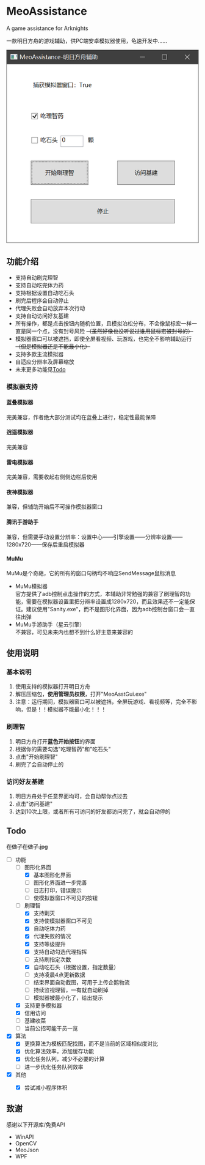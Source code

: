 # MeoAssistance

A game assistance for Arknights

一款明日方舟的游戏辅助，供PC端安卓模拟器使用，龟速开发中……

![截图](README/1.png)

## 功能介绍

- 支持自动刷完理智
- 支持自动吃完体力药
- 支持根据设置自动吃石头
- 刷完后程序会自动停止
- 代理失败会自动放弃本次行动
- 支持自动访问好友基建
- 所有操作，都是点击按钮内随机位置，且模拟泊松分布，不会像鼠标宏一样一直是同一个点，没有封号风险
~~（虽然好像也没听说过谁用鼠标宏被封号的）~~
- 模拟器窗口可以被遮挡，即使全屏看视频、玩游戏，也完全不影响辅助运行
~~（但是模拟器还是不能最小化）~~
- 支持多款主流模拟器
- 自适应分辨率及屏幕缩放
- 未来更多功能见[Todo](#Todo)

### 模拟器支持

#### 蓝叠模拟器

完美兼容，作者绝大部分测试均在蓝叠上进行，稳定性最能保障

#### 逍遥模拟器

完美兼容

#### 雷电模拟器

完美兼容，需要收起右侧侧边栏后使用

#### 夜神模拟器

兼容，但辅助开始后不可操作模拟器窗口

#### 腾讯手游助手

兼容，但需要手动设置分辨率：设置中心——引擎设置——分辨率设置——1280x720——保存后重启模拟器

#### MuMu

MuMu是个奇葩，它的所有的窗口句柄均不响应SendMessage鼠标消息

- MuMu模拟器  
官方提供了adb控制点击操作的方式，本辅助非常勉强的兼容了刷理智的功能，需要在模拟器设置里把分辨率设置成1280x720，而且效果还不一定能保证。建议使用"Sanity.exe"，而不是图形化界面，因为adb控制台窗口会一直往出弹
- MuMu手游助手（星云引擎）  
不兼容，可见未来内也想不到什么好主意来兼容的

## 使用说明

### 基本说明

1. 使用支持的模拟器打开明日方舟
2. 解压压缩包，**使用管理员权限**，打开"MeoAsstGui.exe"
3. 注意：运行期间，模拟器窗口可以被遮挡，全屏玩游戏、看视频等，完全不影响，但是！！模拟器不能最小化！！！

### 刷理智

1. 明日方舟打开**蓝色开始按钮**的界面
1. 根据你的需要勾选"吃理智药"和"吃石头"
2. 点击"开始刷理智"
3. 刷完了会自动停止的

### 访问好友基建

1. 明日方舟处于任意界面均可，会自动帮你点过去
2. 点击"访问基建"
3. 达到10次上限，或者所有可访问的好友都访问完了，就会自动停的

## Todo

~~在做了在做了.jpg~~

- [ ] 功能
    - [ ] 图形化界面
        - [x] 基本图形化界面
        - [ ] 图形化界面进一步完善
        - [ ] 日志打印，错误提示
        - [ ] 使模拟器窗口不可见的按钮
    - [ ] 刷理智
        - [x] 支持剿灭
        - [x] 支持使模拟器窗口不可见
        - [x] 自动吃体力药
        - [x] 代理失败的情况
        - [x] 支持等级提升
        - [x] 支持自动勾选代理指挥
        - [ ] 支持刷指定次数
        - [x] 自动吃石头（根据设置，指定数量）
        - [ ] 支持凌晨4点更新数据
        - [ ] 结束界面自动截图，可用于上传企鹅物流
        - [ ] 持续监视理智，一有就自动刷掉
        - [ ] 模拟器被最小化了，给出提示
    - [x] 支持更多模拟器
    - [x] 信用访问
    - [ ] 基建收菜
    - [ ] 当前公招可能干员一览
- [x] 算法
    - [x] 更换算法为模板匹配找图，而不是当前的区域相似度对比
    - [x] 优化算法效率，添加缓存功能
    - [x] 优化任务队列，减少不必要的计算
    - [ ] 进一步优化任务队列效率
- [x] 其他
    - [x] 尝试减小程序体积


## 致谢

感谢以下开源库/免费API

- WinAPI
- OpenCV
- MeoJson
- WPF
